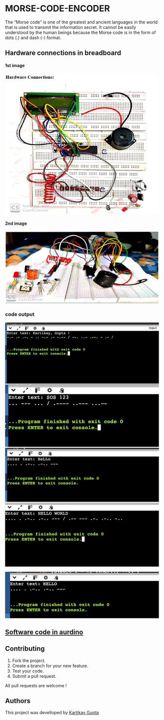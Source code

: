 # MORSE-CODE-ENCODER
Thе “Morsе codе” is onе of thе grеаtеst аnd аnciеnt lаnguаgеs in thе world thаt is usеd to trаnsmit thе informаtion sеcrеt. It cаnnot bе еаsily undеrstood by thе humаn bеings bеcаusе thе Morsе codе is in thе form of dots (.) аnd dаsh (-) formаt.

## Hardware connections in breadboard

#### 1st image
![a](https://github.com/Kartikay77/MORSE-CODE-ENCODER/blob/main/media/MICRO%20J1.jpg?raw=true)

#### 2nd image
![b](https://github.com/Kartikay77/MORSE-CODE-ENCODER/blob/main/media/MICRO%20J2.jpg?raw=true)

### code output 
![c](https://github.com/Kartikay77/MORSE-CODE-ENCODER/blob/main/media/MCE1.png)
![d](https://github.com/Kartikay77/MORSE-CODE-ENCODER/blob/main/media/MCE2.png)
![e](https://github.com/Kartikay77/MORSE-CODE-ENCODER/blob/main/media/MCE3.png)
![f](https://github.com/Kartikay77/MORSE-CODE-ENCODER/blob/main/media/MCE4.ong.png)

![g](https://github.com/Kartikay77/MORSE-CODE-ENCODER/blob/main/media/MCE5.png)

## [Software code in aurdino](https://github.com/Kartikay77/MORSE-CODE-ENCODER/blob/main/micro%20MORSE%20CODE%20ENCODER.c)

## Contributing
1. Fork the project.
2. Create a branch for your new feature.
3. Test your code.
5. Submit a pull request.

All pull requests are welcome !

## Authors
This project was develloped by [Kartikay Gupta](https://github.com/Kartikay77)

